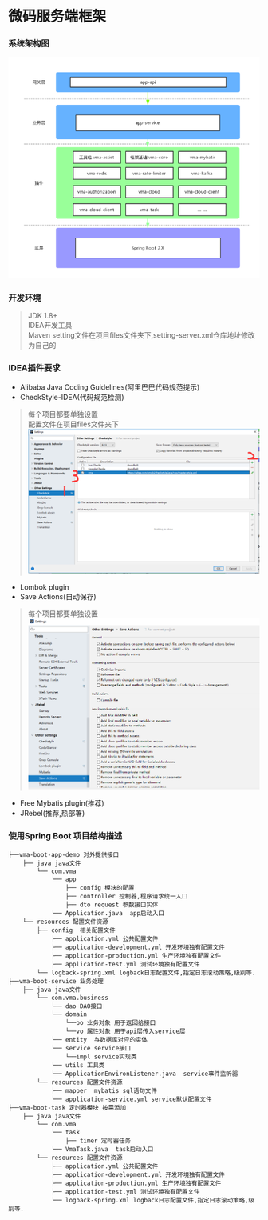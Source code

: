 # 微码服务端框架
### 系统架构图
![架构图](img/系统架构.png)

### 开发环境
> JDK 1.8+   
> IDEA开发工具  
> Maven setting文件在项目files文件夹下,setting-server.xml仓库地址修改为自己的  

### IDEA插件要求
+ Alibaba Java Coding Guidelines(阿里巴巴代码规范提示)
+ CheckStyle-IDEA(代码规范检测)
> 每个项目都要单独设置  
> 配置文件在项目files文件夹下
>![checkstyle](img/checkstyle.png)
+ Lombok plugin
+ Save Actions(自动保存)
>每个项目都要单独设置
>![checkstyle](img/save-actions.png)
+ Free Mybatis plugin(推荐)
+ JRebel(推荐,热部署)


###  使用Spring Boot 项目结构描述

```shell
├──vma-boot-app-demo 对外提供接口
    ├── java java文件
        └── com.vma
            └── app
                ├── config 模块的配置
                ├── controller 控制器,程序请求统一入口
                ├── dto request 参数接口实体
            └── Application.java  app启动入口
    └── resources 配置文件资源
        ├── config  相关配置文件
            ├── application.yml 公共配置文件
            ├── application-development.yml 开发环境独有配置文件
            ├── application-production.yml 生产环境独有配置文件
            ├── application-test.yml 测试环境独有配置文件
        └── logback-spring.xml logback日志配置文件,指定日志滚动策略,级别等.
├──vma-boot-service 业务处理
    ├── java java文件
        └── com.vma.business
            └── dao DAO接口
            └── domain 
                └──bo 业务对象 用于返回给接口
                └──vo 属性对象 用于api层传入service层
            └── entity  与数据库对应的实体
            └── service service接口
                └──impl service实现类
            └── utils 工具类
            └── ApplicationEnvironListener.java  service事件监听器
        └── resources 配置文件资源
            ├── mapper  mybatis sql语句文件
            └── application-service.yml service默认配置文件
├──vma-boot-task 定时器模块 按需添加
    ├── java java文件
        └── com.vma
            └── task
                ├── timer 定时器任务
            └── VmaTask.java  task启动入口
        └── resources 配置文件资源
            ├── application.yml 公共配置文件
            ├── application-development.yml 开发环境独有配置文件
            ├── application-production.yml 生产环境独有配置文件
            ├── application-test.yml 测试环境独有配置文件
            └── logback-spring.xml logback日志配置文件,指定日志滚动策略,级别等.
```